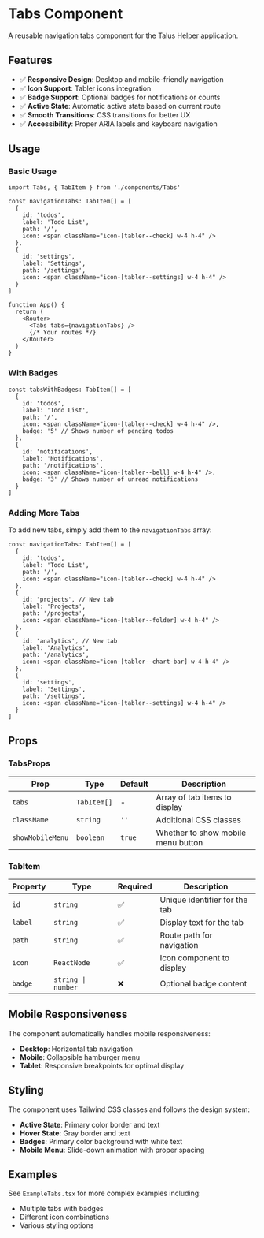 # Tabs Component

A reusable navigation tabs component for the Talus Helper application.

## Features

- ✅ **Responsive Design**: Desktop and mobile-friendly navigation
- ✅ **Icon Support**: Tabler icons integration
- ✅ **Badge Support**: Optional badges for notifications or counts
- ✅ **Active State**: Automatic active state based on current route
- ✅ **Smooth Transitions**: CSS transitions for better UX
- ✅ **Accessibility**: Proper ARIA labels and keyboard navigation

## Usage

### Basic Usage

```tsx
import Tabs, { TabItem } from './components/Tabs'

const navigationTabs: TabItem[] = [
  {
    id: 'todos',
    label: 'Todo List',
    path: '/',
    icon: <span className="icon-[tabler--check] w-4 h-4" />
  },
  {
    id: 'settings',
    label: 'Settings',
    path: '/settings',
    icon: <span className="icon-[tabler--settings] w-4 h-4" />
  }
]

function App() {
  return (
    <Router>
      <Tabs tabs={navigationTabs} />
      {/* Your routes */}
    </Router>
  )
}
```

### With Badges

```tsx
const tabsWithBadges: TabItem[] = [
  {
    id: 'todos',
    label: 'Todo List',
    path: '/',
    icon: <span className="icon-[tabler--check] w-4 h-4" />,
    badge: '5' // Shows number of pending todos
  },
  {
    id: 'notifications',
    label: 'Notifications',
    path: '/notifications',
    icon: <span className="icon-[tabler--bell] w-4 h-4" />,
    badge: '3' // Shows number of unread notifications
  }
]
```

### Adding More Tabs

To add new tabs, simply add them to the `navigationTabs` array:

```tsx
const navigationTabs: TabItem[] = [
  {
    id: 'todos',
    label: 'Todo List',
    path: '/',
    icon: <span className="icon-[tabler--check] w-4 h-4" />
  },
  {
    id: 'projects', // New tab
    label: 'Projects',
    path: '/projects',
    icon: <span className="icon-[tabler--folder] w-4 h-4" />
  },
  {
    id: 'analytics', // New tab
    label: 'Analytics',
    path: '/analytics',
    icon: <span className="icon-[tabler--chart-bar] w-4 h-4" />
  },
  {
    id: 'settings',
    label: 'Settings',
    path: '/settings',
    icon: <span className="icon-[tabler--settings] w-4 h-4" />
  }
]
```

## Props

### TabsProps

| Prop | Type | Default | Description |
|------|------|---------|-------------|
| `tabs` | `TabItem[]` | - | Array of tab items to display |
| `className` | `string` | `''` | Additional CSS classes |
| `showMobileMenu` | `boolean` | `true` | Whether to show mobile menu button |

### TabItem

| Property | Type | Required | Description |
|----------|------|----------|-------------|
| `id` | `string` | ✅ | Unique identifier for the tab |
| `label` | `string` | ✅ | Display text for the tab |
| `path` | `string` | ✅ | Route path for navigation |
| `icon` | `ReactNode` | ✅ | Icon component to display |
| `badge` | `string \| number` | ❌ | Optional badge content |

## Mobile Responsiveness

The component automatically handles mobile responsiveness:

- **Desktop**: Horizontal tab navigation
- **Mobile**: Collapsible hamburger menu
- **Tablet**: Responsive breakpoints for optimal display

## Styling

The component uses Tailwind CSS classes and follows the design system:

- **Active State**: Primary color border and text
- **Hover State**: Gray border and text
- **Badges**: Primary color background with white text
- **Mobile Menu**: Slide-down animation with proper spacing

## Examples

See `ExampleTabs.tsx` for more complex examples including:
- Multiple tabs with badges
- Different icon combinations
- Various styling options
